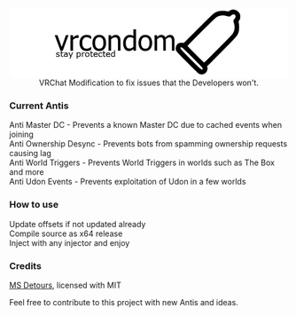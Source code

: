 <p align="center">
    <img align="center" src="logo.png"> <br />
    VRChat Modification to fix issues that the Developers won't.
</p>

### Current Antis
Anti Master DC - Prevents a known Master DC due to cached events when joining <br />
Anti Ownership Desync - Prevents bots from spamming ownership requests causing lag <br />
Anti World Triggers - Prevents World Triggers in worlds such as The Box and more <br />
Anti Udon Events - Prevents exploitation of Udon in a few worlds

### How to use
Update offsets if not updated already <br />
Compile source as x64 release <br />
Inject with any injector and enjoy

### Credits
[MS Detours](https://github.com/microsoft/Detours), licensed with MIT

Feel free to contribute to this project with new Antis and ideas.

